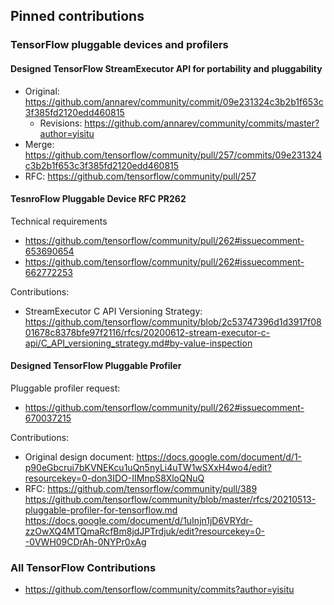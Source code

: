 ## Pinned contributions

### TensorFlow pluggable devices and profilers

#### Designed TensorFlow StreamExecutor API for portability and pluggability
* Original: https://github.com/annarev/community/commit/09e231324c3b2b1f653c3f385fd2120edd460815
  * Revisions: https://github.com/annarev/community/commits/master?author=yisitu
* Merge: https://github.com/tensorflow/community/pull/257/commits/09e231324c3b2b1f653c3f385fd2120edd460815
* RFC: https://github.com/tensorflow/community/pull/257

#### TesnroFlow Pluggable Device RFC PR262
Technical requirements
* https://github.com/tensorflow/community/pull/262#issuecomment-653690654
* https://github.com/tensorflow/community/pull/262#issuecomment-662772253

Contributions:
* StreamExecutor C API Versioning Strategy: https://github.com/tensorflow/community/blob/2c53747396d1d3917f0801678c8378bfe97f2116/rfcs/20200612-stream-executor-c-api/C_API_versioning_strategy.md#by-value-inspection

#### Designed TensorFlow Pluggable Profiler

Pluggable profiler request:
* https://github.com/tensorflow/community/pull/262#issuecomment-670037215

Contributions:
* Original design document: https://docs.google.com/document/d/1-p90eGbcrui7bKVNEKcu1uQn5nyLi4uTW1wSXxH4wo4/edit?resourcekey=0-don3IDO-IIMnpS8XloQNuQ
* RFC: https://github.com/tensorflow/community/pull/389
https://github.com/tensorflow/community/blob/master/rfcs/20210513-pluggable-profiler-for-tensorflow.md
https://docs.google.com/document/d/1uInjn1jD6VRYdr-zzOwXQ4MTQmaRcfBm8jdJPTrdjuk/edit?resourcekey=0--0VWH09CDrAh-0NYPr0xAg

### All TensorFlow Contributions
* https://github.com/tensorflow/community/commits?author=yisitu
